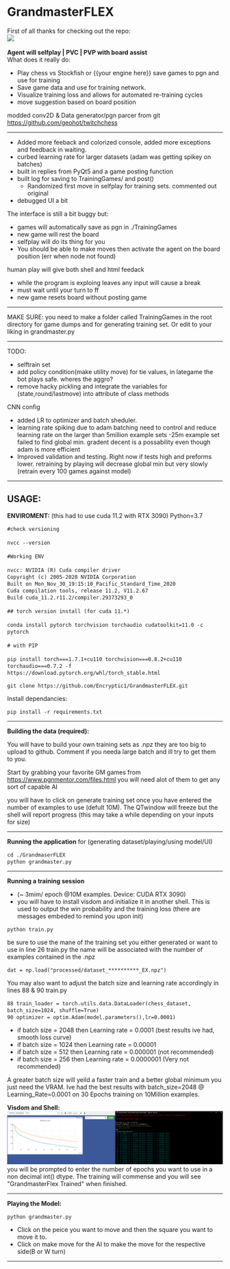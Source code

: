 # GrandmasterFLEX

First of all thanks for checking out the repo:
<br />
<img width=450px src="https://i.kym-cdn.com/entries/icons/mobile/000/027/838/Untitled-1.jpg" />

**Agent will selfplay | PVC | PVP with board assist**
<br />
What does it really do:
- Play chess vs Stockfish or {{your engine here}} save games to pgn and use for training 
- Save game data and use for training network.
- Visualize training loss and allows for automated re-training cycles
- move suggestion based on board position


modded conv2D & Data generator/pgn parcer from git https://github.com/geohot/twitchchess
*************************************************************
- Added more feeback and colorized console, added more exceptions and feedback in waiting.
- curbed learning rate for larger datasets (adam was getting spikey on batches)
- built in replies from PyQt5 and a game posting function
- built log for saving to TrainingGames/ and post()
	- Randomized first move in selfplay for training sets. commented out original
- debugged UI a bit



The interface is still a bit buggy but: 
- games will automatically save as pgn in ./TrainingGames 
- new game will rest the board
- selfplay will do its thing for you
- You should be able to make moves then activate the agent on the board position (err when node not found)


human play will give both shell and html feedack
- while the program is exploing leaves any input will cause a break
- must wait until your turn to ff 
- new game resets board without posting game

*************************************************************
MAKE SURE: 
you need to make a folder called TrainingGames in the root directory for game dumps and for generating training set. Or edit to your liking in grandmaster.py
*************************************************************

TODO:
- selftrain set
-  add policy condition(make utility move) for tie values, in lategame the bot plays safe. wheres the aggro?
- remove hacky pickling and integrate the variables for (state,round/lastmove) into attribute of class methods


CNN config
- added LR to optimizer and batch sheduler.
- learning rate spiking due to adam batching need to control and reduce learning rate on the larger than 5million example sets
-25m example set failed to find global min. gradent decent is a possability even though adam is more efficient
- Improved validation and testing. Right now if tests high and preforms lower. retraining by playing will decrease global min but very slowly (retrain every 100 games against model)

*************************************************************
## USAGE: 

**ENVIROMENT:** 
(this had to use cuda 11.2 with RTX 3090) Python=3.7
```
#check versioning

nvcc --version 

#Working ENV

nvcc: NVIDIA (R) Cuda compiler driver
Copyright (c) 2005-2020 NVIDIA Corporation
Built on Mon_Nov_30_19:15:10_Pacific_Standard_Time_2020
Cuda compilation tools, release 11.2, V11.2.67
Build cuda_11.2.r11.2/compiler.29373293_0

## torch version install (for cuda 11.*)

conda install pytorch torchvision torchaudio cudatoolkit=11.0 -c pytorch

# with PIP

pip install torch===1.7.1+cu110 torchvision===0.8.2+cu110 torchaudio===0.7.2 -f https://download.pytorch.org/whl/torch_stable.html
```


```
git clone https://github.com/Encryptic1/GrandmasterFLEX.git
```
Install dependancies:
```
pip install -r requirements.txt
```
*************************************************************
**Building the data (required):**

You will have to build your own training sets as .npz they are too big to upload to github. Comment if you needa large batch and ill try to get them to you. 

Start by grabbing your favorite GM games from https://www.pgnmentor.com/files.html you will need alot of them to get any sort of capable AI

you will have to click on generate training set once you have entered the number of examples to use (defult 10M). The QTwindow will freeze but the shell will report progress (this may take a while depending on your inputs for size)
*************************************************************
**Running the application**
for (generating dataset/playing/using model/UI)
```
cd ./GrandmaserFLEX
python grandmaster.py
```
*************************************************************
**Running a training session**
- (~ 3mim/ epoch @10M examples. Device: CUDA RTX 3090)
- you will have to install visdom and initialize it in another shell. This is used to output the win probability and the training loss (there are messages embeded to remind you upon init)
```
python train.py
```
be sure to use the mane of the training set you either generated or want to use in line 26 train.py the name will be associated with the number of examples contained in the .npz
```
dat = np.load("processed/dataset_**********_EX.npz")
```
You may also want to adjust the batch size and learning rate accordingly
in lines 88 & 90 train.py
```
88 train_loader = torch.utils.data.DataLoader(chess_dataset, batch_size=1024, shuffle=True)
90 optimizer = optim.Adam(model.parameters(),lr=0.0001)
```
- if batch size = 2048 then Learning rate = 0.0001 (best results ive had, smooth loss curve)
- if batch size = 1024 then Learning rate = 0.00001
- if batch size = 512 then Learning rate = 0.000001 (not recommended)
- if batch size = 256 then Learning rate = 0.0000001 (Very not recommended)

A greater batch size will yeild a faster train and a better global minimum you just need the VRAM. 
Ive had the best results with batch_size=2048 @ Learning_Rate=0.0001 on 30 Epochs training on 10Million examples.

**Visdom and Shell:**
<img width=600px src="https://raw.githubusercontent.com/Encryptic1/GrandmasterFLEX/main/train1.PNG" />
you will be prompted to enter the number of epochs you want to use in a non decimal int() dtype. The training will commense and you will see "GrandmasterFlex Trained" when finished.

*************************************************************
**Playing the Model:**
```
python grandmaster.py
```
- Click on the peice you want to move and then the square you want to move it to. 
- Click on make move for the AI to make the move for the respective side(B or W turn)
*************************************************************
